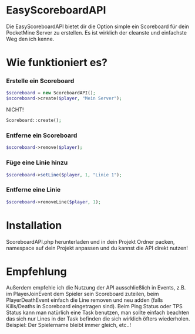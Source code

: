 
# EasyScoreboardAPI

Die EasyScoreboardAPI bietet dir die Option simple ein Scoreboard für dein PocketMine Server zu erstellen.
Es ist wirklich der cleanste und einfachste Weg den ich kenne.

# Wie funktioniert es?

### Erstelle ein Scoreboard

```php
$scoreboard = new ScoreboardAPI();
$scoreboard->create($player, "Mein Server");
```

NICHT! 
```php
Scoreboard::create();
```

### Entferne ein Scoreboard
```php
$scoreboard->remove($player);
```

### Füge eine Linie hinzu
```php
$scoreboard->setLine($player, 1, "Linie 1");
```

### Entferne eine Linie
```php
$scoreboard->removeLine($player, 1);
```

# Installation
ScoreboardAPI.php herunterladen und in dein Projekt Ordner packen, namespace auf dein Projekt anpassen und du kannst die API direkt nutzen!

# Empfehlung
Außerdem empfehle ich die Nutzung der API ausschließlich in Events, z.B. im PlayerJoinEvent dem Spieler sein Scoreboard zuteilen,
beim PlayerDeathEvent einfach die Line removen und neu adden (falls Kills/Deaths in Scoreboard eingetragen sind).
Beim Ping Status oder TPS Status kann man natürlich eine Task benutzen, man sollte einfach beachten das sich nur Lines in der Task befinden die sich wirklich öfters wiederholen.
Beispiel: Der Spielername bleibt immer gleich, etc..!
